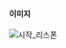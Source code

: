 #### 이미지

![시작_리스폰](https://user-images.githubusercontent.com/97296843/150722534-e72cef2b-1773-480b-bfdc-0cee3890afce.png)
  


